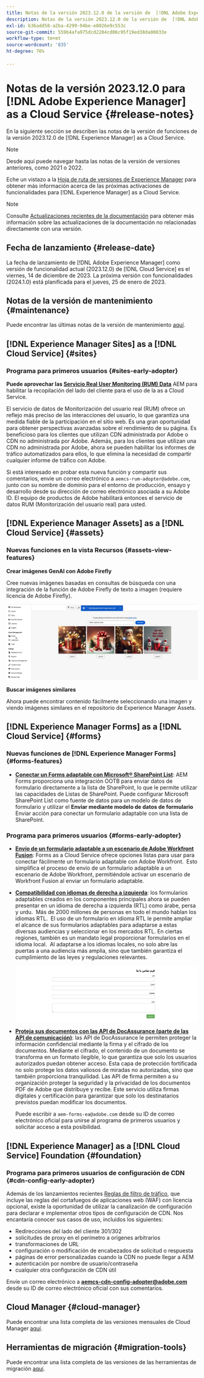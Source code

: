 ```yaml
---
title: Notas de la versión 2023.12.0 de la versión de  [!DNL Adobe Experience Manager]  as a Cloud Service.
description: Notas de la versión 2023.12.0 de la versión de  [!DNL Adobe Experience Manager]  as a Cloud Service.
exl-id: b36add58-a2ba-4299-94be-e0026e9c553c
source-git-commit: 559b4afa975dcd2204cd06c95f19ed38da00033e
workflow-type: tm+mt
source-wordcount: '835'
ht-degree: 76%

---
```


# Notas de la versión 2023.12.0 para [!DNL Adobe Experience Manager] as a Cloud Service {#release-notes}

En la siguiente sección se describen las notas de la versión de funciones de la versión 2023.12.0 de [!DNL Experience Manager] as a Cloud Service.

>[!NOTE]
>
>Desde aquí puede navegar hasta las notas de la versión de versiones anteriores, como 2021 o 2022.
>
>Eche un vistazo a la [Hoja de ruta de versiones de Experience Manager](https://experienceleague.adobe.com/docs/experience-manager-release-information/aem-release-updates/update-releases-roadmap.html?lang=es) para obtener más información acerca de las próximas activaciones de funcionalidades para [!DNL Experience Manager] as a Cloud Service.

>[!NOTE]
>
>Consulte [Actualizaciones recientes de la documentación](https://experienceleague.adobe.com/docs/experience-manager-release-information/aem-release-updates/doc-updates/documentation-updates.html?lang=es) para obtener más información sobre las actualizaciones de la documentación no relacionadas directamente con una versión.

## Fecha de lanzamiento {#release-date}

La fecha de lanzamiento de [!DNL Adobe Experience Manager] como versión de funcionalidad actual (2023.12.0) de [!DNL Cloud Service] es el viernes, 14 de diciembre de 2023. La próxima versión con funcionalidades (2024.1.0) está planificada para el jueves, 25 de enero de 2023.

## Notas de la versión de mantenimiento {#maintenance}

Puede encontrar las últimas notas de la versión de mantenimiento [aquí](/help/release-notes/maintenance/latest.md).

<!-- 

## Release Video {#release-video}

Have a look at the December 2023 Release Overview video for a summary of the features added in the 2023.12.0 release:

>[!VIDEO](https://video.tv.adobe.com/v/3425864?quality=12)

-->

## [!DNL Experience Manager Sites] as a [!DNL Cloud Service] {#sites}

### Programa para primeros usuarios {#sites-early-adopter}

**Puede aprovechar las [Servicio Real User Monitoring (RUM) Data](/help/implementing/cloud-manager/content-requests.md#real-user-monitoring-for-aem-as-a-cloud-service)** AEM para habilitar la recopilación del lado del cliente para el uso de la as a Cloud Service.

El servicio de datos de Monitorización del usuario real (RUM) ofrece un reflejo más preciso de las interacciones del usuario, lo que garantiza una medida fiable de la participación en el sitio web. Es una gran oportunidad para obtener perspectivas avanzadas sobre el rendimiento de su página. Es beneficioso para los clientes que utilizan CDN administrada por Adobe o CDN no administrada por Adobe. Además, para los clientes que utilizan una CDN no administrada por Adobe, ahora se pueden habilitar los informes de tráfico automatizados para ellos, lo que elimina la necesidad de compartir cualquier informe de tráfico con Adobe.

Si está interesado en probar esta nueva función y compartir sus comentarios, envíe un correo electrónico a `aemcs-rum-adopter@adobe.com`, junto con su nombre de dominio para el entorno de producción, ensayo y desarrollo desde su dirección de correo electrónico asociada a su Adobe ID. El equipo de productos de Adobe habilitará entonces el servicio de datos RUM (Monitorización del usuario real) para usted.


## [!DNL Experience Manager Assets] as a [!DNL Cloud Service] {#assets}

### Nuevas funciones en la vista Recursos {#assets-view-features}

**Crear imágenes GenAI con Adobe Firefly**

Cree nuevas imágenes basadas en consultas de búsqueda con una integración de la función de Adobe Firefly de texto a imagen (requiere licencia de Adobe Firefly).

![Integración del Firefly de recursos](/help/assets/assets/assets-firefly-integration.png)

**Buscar imágenes similares**

Ahora puede encontrar contenido fácilmente seleccionando una imagen y viendo imágenes similares en el repositorio de Experience Manager Assets.

<!--

* **Smart tags blocklist**: Experience Manager Assets now enables you to define a list of blocked tags. These tags are automatically removed from the auto-generated smart tags when you upload assets to the repository. This capability performs tags governance and saves a lot of time as you can add a tag to the block list and AEM Assets automatically excludes it from the list of tags for any of the assets that are added to the repository.

  ![storage usage insights](/help/assets/assets/block-tags.png)


**Video Preview**: AEM Assets now generates preview renditions of all supported video formats by default, without the need to configure a processing profile.

-->

## [!DNL Experience Manager Forms] as a [!DNL Cloud Service] {#forms}

### Nuevas funciones de [!DNL Experience Manager Forms] {#forms-features}

* **[Conectar un Forms adaptable con Microsoft® SharePoint List](/help/forms/configure-submit-actions-core-components.md#submit-to-sharepoint)**: AEM Forms proporciona una integración OOTB para enviar datos de formulario directamente a la lista de SharePoint, lo que le permite utilizar las capacidades de Listas de SharePoint. Puede configurar Microsoft SharePoint List como fuente de datos para un modelo de datos de formulario y utilizar el **Enviar mediante modelo de datos de formulario** Enviar acción para conectar un formulario adaptable con una lista de SharePoint.

<!-- 

* **Configure a shard for Adobe Sign for AEM Forms**: Adobe distributes Acrobat Sign API around the globe in many deployment units called "shards." Each shard serves a customer's account, such as NA1, NA2, NA3, EU1, JP1, AU1, IN1, and others. The shard names correspond to geographic locations. You can now use more than one shard while using Adobe Sign integration with AEM Forms. 

-->

### Programa para primeros usuarios {#forms-early-adopter}

* **[Envío de un formulario adaptable a un escenario de Adobe Workfront Fusion](/help/forms/submit-adaptive-form-to-workfront-fusion.md)**: Forms as a Cloud Service ofrece opciones listas para usar para conectar fácilmente un formulario adaptable con Adobe Workfront.  Esto simplifica el proceso de envío de un formulario adaptable a un escenario de Adobe Workfront, permitiéndole activar un escenario de Workfront Fusion al enviar un formulario adaptable.

* **[Compatibilidad con idiomas de derecha a izquierda](/help/forms/supporting-new-language-localization-core-components.md)**: los formularios adaptables creados en los componentes principales ahora se pueden presentar en un idioma de derecha a izquierda (RTL) como árabe, persa y urdu.  Más de 2000 millones de personas en todo el mundo hablan los idiomas RTL.  El uso de un formulario en idioma RTL le permite ampliar el alcance de sus formularios adaptables para adaptarse a estas diversas audiencias y seleccionar en los mercados RTL. En ciertas regiones, también es un mandato legal proporcionar formularios en el idioma local.  Al adaptarse a los idiomas locales, no solo abre las puertas a una audiencia más amplia, sino que también garantiza el cumplimiento de las leyes y regulaciones relevantes.

  ![Compatibilidad con idiomas de derecha a izquierda](/help/forms/assets/right-to-left-language-support.png)

* **[Proteja sus documentos con las API de DocAssurance (parte de las API de comunicación)](/help/forms/aem-forms-cloud-service-communications-introduction.md#document-assurance-doc-assurance)**: las API de DocAssurance le permiten proteger la información confidencial mediante la firma y el cifrado de los documentos. Mediante el cifrado, el contenido de un documento se transforma en un formato ilegible, lo que garantiza que solo los usuarios autorizados puedan obtener acceso. Esta capa de protección fortificada no solo protege los datos valiosos de miradas no autorizadas, sino que también proporciona tranquilidad. Las API de firma permiten a su organización proteger la seguridad y la privacidad de los documentos PDF de Adobe que distribuye y recibe. Este servicio utiliza firmas digitales y certificación para garantizar que solo los destinatarios previstos puedan modificar los documentos.

  Puede escribir a `aem-forms-ea@adobe.com` desde su ID de correo electrónico oficial para unirse al programa de primeros usuarios y solicitar acceso a esta posibilidad.

## [!DNL Experience Manager] as a [!DNL Cloud Service] Foundation {#foundation}

### Programa para primeros usuarios de configuración de CDN {#cdn-config-early-adopter}

Además de los lanzamientos recientes [Reglas de filtro de tráfico](/help/security/traffic-filter-rules-including-waf.md), que incluye las reglas del cortafuegos de aplicaciones web (WAF) con licencia opcional, existe la oportunidad de utilizar la canalización de configuración para declarar e implementar otros tipos de configuración de CDN. Nos encantaría conocer sus casos de uso, incluidos los siguientes:
* Redirecciones del lado del cliente 301/302
* solicitudes de proxy en el perímetro a orígenes arbitrarios
* transformaciones de URL
* configuración o modificación de encabezados de solicitud o respuesta
* páginas de error personalizadas cuando la CDN no puede llegar a AEM
* autenticación por nombre de usuario/contraseña
* cualquier otra configuración de CDN útil

Envíe un correo electrónico a **aemcs-cdn-config-adopter@adobe.com** desde su ID de correo electrónico oficial con sus comentarios.

## Cloud Manager {#cloud-manager}

Puede encontrar una lista completa de las versiones mensuales de Cloud Manager [aquí](/help/implementing/cloud-manager/release-notes/current.md).

## Herramientas de migración {#migration-tools}

Puede encontrar una lista completa de las versiones de las herramientas de migración [aquí](/help/journey-migration/release-notes/release-notes-migration-tools-current.md).

